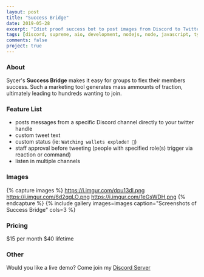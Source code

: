 ```yaml
---
layout: post
title: "Success Bridge"
date: 2019-05-28
excerpt: "Idiot proof success bot to post images from Discord to Twitter."
tags: [discord, supreme, aio, development, nodejs, node, javascript, typescript, twitter monitor, twitter api]
comments: false
project: true
---
```


### About
Sycer's **Success Bridge** makes it easy for groups to flex their members success. Such a marketing tool generates mass ammounts of traction, ultimately leading to hundreds wanting to join.

### Feature List
* posts messages from a specific Discord channel directly to your twitter handle
* custom tweet text
* custom status (ie: `Watching wallets explode! 🤑`)
* staff approval before tweeting (people with specified role(s) trigger via reaction or command)
* listen in multiple channels


### Images
{% capture images %}
	https://i.imgur.com/dpu13dl.png
	https://i.imgur.com/6d2qgLO.png
	https://i.imgur.com/1eGsWDH.png
{% endcapture %}
{% include gallery images=images caption="Screenshots of Success Bridge" cols=3 %}

### Pricing
$15 per month
$40 lifetime

### Other
Would you like a live demo? Come join my [Discord Server](https://discord.gg/Agg6yFV)


